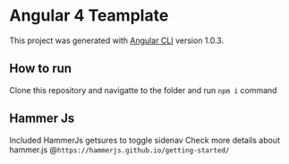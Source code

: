 # Angular 4 Teamplate

This project was generated with [Angular CLI](https://github.com/angular/angular-cli) version 1.0.3.

## How to run
Clone this repository and navigatte to the folder and run `npm i` command

## Hammer Js 
Included HammerJs getsures to toggle sidenav 
Check more details about hammer.js @`https://hammerjs.github.io/getting-started/`





